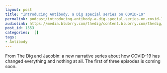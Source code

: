 ```yaml
---
layout: post
title: "Introducing Antibody, a Dig special series on COVID-19"
permalink: podcast/introducing-antibody-a-dig-special-series-on-covid-19
audiolink: https://media.blubrry.com/thedig/content.blubrry.com/thedig/Antibody_trailer.mp3
post_id: 1553
categories:  []
tags: 
- Antibody
---
```


From The Dig and Jacobin: a new narrative series about how COVID-19 has changed everything and nothing at all. The first of three episodes is coming soon.
